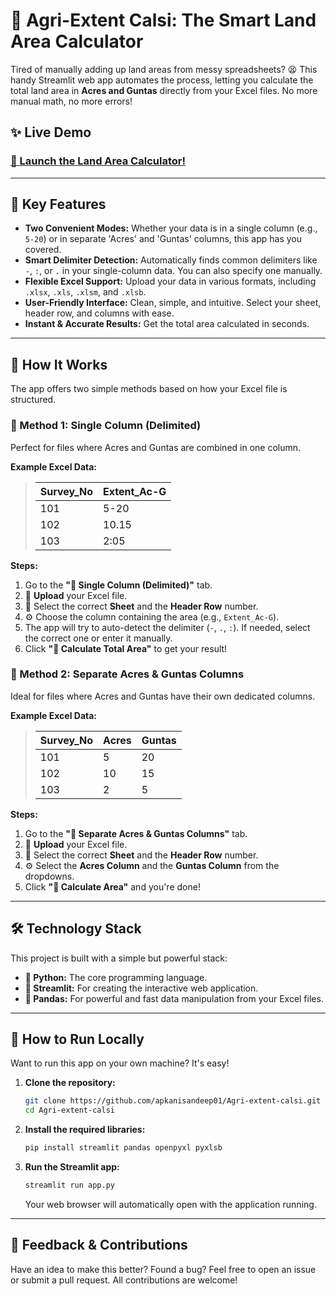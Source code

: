 # 📐 Agri-Extent Calsi: The Smart Land Area Calculator

Tired of manually adding up land areas from messy spreadsheets? 😫 This handy Streamlit web app automates the process, letting you calculate the total land area in **Acres and Guntas** directly from your Excel files. No more manual math, no more errors\!



## ✨ Live Demo

### [🚀 Launch the Land Area Calculator\!](https://agri-extent-calsi.streamlit.app/)



-----

## 🌟 Key Features

  * **Two Convenient Modes:** Whether your data is in a single column (e.g., `5-20`) or in separate 'Acres' and 'Guntas' columns, this app has you covered.
  * **Smart Delimiter Detection:** Automatically finds common delimiters like `-`, `:`, or `.` in your single-column data. You can also specify one manually.
  * **Flexible Excel Support:** Upload your data in various formats, including `.xlsx`, `.xls`, `.xlsm`, and `.xlsb`.
  * **User-Friendly Interface:** Clean, simple, and intuitive. Select your sheet, header row, and columns with ease.
  * **Instant & Accurate Results:** Get the total area calculated in seconds.

-----

## 📖 How It Works

The app offers two simple methods based on how your Excel file is structured.

### 📌 Method 1: Single Column (Delimited)

Perfect for files where Acres and Guntas are combined in one column.

**Example Excel Data:**

> | Survey\_No | Extent\_Ac-G |
> | :--- | :--- |
> | 101 | 5-20 |
> | 102 | 10.15 |
> | 103 | 2:05 |

**Steps:**

1.  Go to the **"🔹 Single Column (Delimited)"** tab.
2.  📂 **Upload** your Excel file.
3.  📑 Select the correct **Sheet** and the **Header Row** number.
4.  ⚙️ Choose the column containing the area (e.g., `Extent_Ac-G`).
5.  The app will try to auto-detect the delimiter (`-`, `.`, `:`). If needed, select the correct one or enter it manually.
6.  Click **"📏 Calculate Total Area"** to get your result\!

### 📌 Method 2: Separate Acres & Guntas Columns

Ideal for files where Acres and Guntas have their own dedicated columns.

**Example Excel Data:**

> | Survey\_No | Acres | Guntas |
> | :--- | :--- | :--- |
> | 101 | 5 | 20 |
> | 102 | 10 | 15 |
> | 103 | 2 | 5 |

**Steps:**

1.  Go to the **"🔹 Separate Acres & Guntas Columns"** tab.
2.  📂 **Upload** your Excel file.
3.  📑 Select the correct **Sheet** and the **Header Row** number.
4.  ⚙️ Select the **Acres Column** and the **Guntas Column** from the dropdowns.
5.  Click **"📏 Calculate Area"** and you're done\!

-----

## 🛠️ Technology Stack

This project is built with a simple but powerful stack:

  * **🐍 Python:** The core programming language.
  * **🎈 Streamlit:** For creating the interactive web application.
  * **🐼 Pandas:** For powerful and fast data manipulation from your Excel files.

-----

## 🚀 How to Run Locally

Want to run this app on your own machine? It's easy\!

1.  **Clone the repository:**

    ```bash
    git clone https://github.com/apkanisandeep01/Agri-extent-calsi.git
    cd Agri-extent-calsi
    ```

2.  **Install the required libraries:**

    ```bash
    pip install streamlit pandas openpyxl pyxlsb
    ```

3.  **Run the Streamlit app:**

    ```bash
    streamlit run app.py
    ```

    Your web browser will automatically open with the application running.

-----

## 🤝 Feedback & Contributions

Have an idea to make this better? Found a bug? Feel free to open an issue or submit a pull request. All contributions are welcome\!
